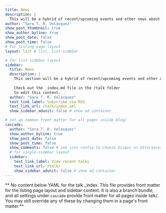 ```yaml
---
title: News
description: |
  This will be a hybrid of recent/upcoming events and other news about my research/things that spark my interest.
author: "Sara T. R. Velasquez"
show_post_thumbnail: true
show_author_byline: true
show_post_date: false
show_post_time: false
# for listing page layout
layout: list # list, list-sidebar

# for list-sidebar layout
sidebar: 
  title: News
  description: |
    This section will be a hybrid of recent/upcoming events and other news about my research/things that spark my interest. If you would like regularly updated when there are new posts feel free to subscribe via RSS through the below link.
    
    Check out the _index.md file in the /talk folder 
    to edit this content. 
  author: "Sara T. R. Velasquez"
  text_link_label: Subscribe via RSS
  text_link_url: /talk/index.xml
  show_sidebar_adunit: false # show ad container

# set up common front matter for all pages inside blog/
cascade:
  author: "Sara T. R. Velasquez"
  show_author_byline: true
  show_post_date: false
  show_post_time: false
  show_comments: false # see site config to choose Disqus or Utterances
  # for single-sidebar layout
  sidebar:
    text_link_label: View recent talks
    text_link_url: /talk/
    show_sidebar_adunit: false # show ad container
---
```


** No content below YAML for the talk _index. This file provides front matter for the listing page layout and sidebar content. It is also a branch bundle, and all settings under `cascade` provide front matter for all pages inside talk/. You may still override any of these by changing them in a page's front matter.**
